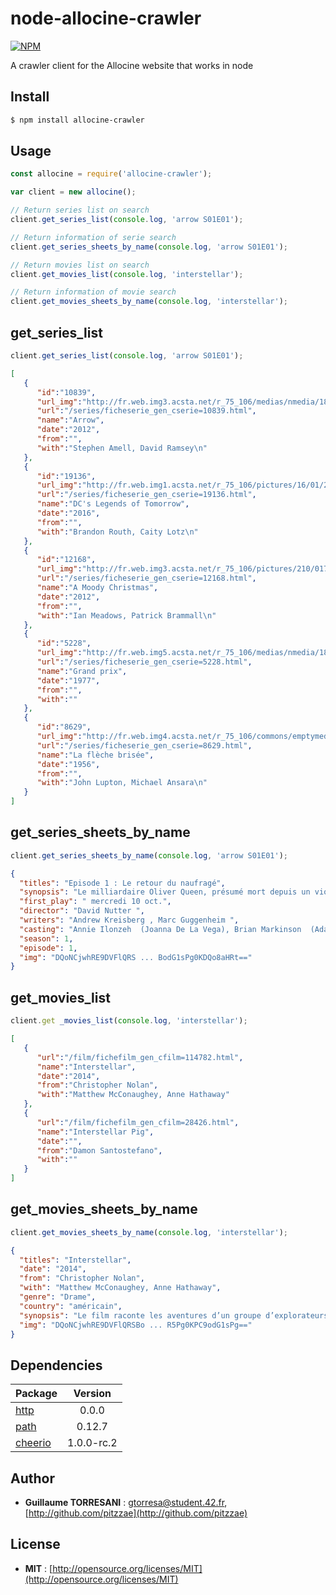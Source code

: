 # node-allocine-crawler

[![NPM](https://nodei.co/npm/allocine-crawler.png)](https://nodei.co/npm/allocine-crawler/)


A crawler client for the Allocine website that works in node

Install
-------

```bash
$ npm install allocine-crawler
```

Usage
-------

```javascript
const allocine = require('allocine-crawler');

var client = new allocine();

// Return series list on search
client.get_series_list(console.log, 'arrow S01E01');

// Return information of serie search
client.get_series_sheets_by_name(console.log, 'arrow S01E01');

// Return movies list on search
client.get_movies_list(console.log, 'interstellar');

// Return information of movie search
client.get_movies_sheets_by_name(console.log, 'interstellar');
```

get\_series\_list
-------

```javascript
client.get_series_list(console.log, 'arrow S01E01');
```
```json
[
   {
      "id":"10839",
      "url_img":"http://fr.web.img3.acsta.net/r_75_106/medias/nmedia/18/90/71/79/20214705.jpg",
      "url":"/series/ficheserie_gen_cserie=10839.html",
      "name":"Arrow",
      "date":"2012",
      "from":"",
      "with":"Stephen Amell, David Ramsey\n"
   },
   {
      "id":"19136",
      "url_img":"http://fr.web.img1.acsta.net/r_75_106/pictures/16/01/28/09/49/549610.jpg",
      "url":"/series/ficheserie_gen_cserie=19136.html",
      "name":"DC's Legends of Tomorrow",
      "date":"2016",
      "from":"",
      "with":"Brandon Routh, Caity Lotz\n"
   },
   {
      "id":"12168",
      "url_img":"http://fr.web.img3.acsta.net/r_75_106/pictures/210/017/21001783_20130426165143363.jpg",
      "url":"/series/ficheserie_gen_cserie=12168.html",
      "name":"A Moody Christmas",
      "date":"2012",
      "from":"",
      "with":"Ian Meadows, Patrick Brammall\n"
   },
   {
      "id":"5228",
      "url_img":"http://fr.web.img5.acsta.net/r_75_106/medias/nmedia/18/69/18/31/18865066.jpg",
      "url":"/series/ficheserie_gen_cserie=5228.html",
      "name":"Grand prix",
      "date":"1977",
      "from":"",
      "with":""
   },
   {
      "id":"8629",
      "url_img":"http://fr.web.img4.acsta.net/r_75_106/commons/emptymedia/Affichette_Recherche.gif",
      "url":"/series/ficheserie_gen_cserie=8629.html",
      "name":"La flèche brisée",
      "date":"1956",
      "from":"",
      "with":"John Lupton, Michael Ansara\n"
   }
]
```

get\_series\_sheets\_by\_name
-------

```javascript
client.get_series_sheets_by_name(console.log, 'arrow S01E01');
```

```json
{
  "titles": "Episode 1 : Le retour du naufragé",
  "synopsis": "Le milliardaire Oliver Queen, présumé mort depuis un violent naufrage survenu cinq ans plus tôt, est retrouvé bien en vie dans une île perdue du Pacifique. De retour à Starling City, il est chaleureusement accueilli par Moira, sa mère dévouée, Thea, sa sœur bien-aimée, et Tommy, son meilleur ami. Même si Oliver s'efforce de cacher l'homme qu'il est devenu, son entourage sent que celui-ci a a été durement éprouvé par cet exil forcé. Repenti de ses erreurs passées, le jeune homme cherche la rédemption. Il tente notamment de se réconcilier avec son ex-petite amie, Laurel Lance. Tout en remettant de l'ordre dans sa vie, Oliver se crée une identité secrète, un Archer qui tente de réparer les torts causés par sa famille, combattre les maux de la société et restaurer l'ordre dans la ville. En journée, Oliver joue le riche héritier insouciant et négligent, amateur de jolies femmes, constamment suivi par son chauffeur-garde du corps, John Diggle, prenant soin de dissimuler sa double vie. Il lui faut prendre garde au père de Laurel, le détective Quentin Lance, qui est déterminé à arrêter le justicier qui agit dans l'ombre dans sa ville...",
  "first_play": " mercredi 10 oct.",
  "director": "David Nutter ",
  "writers": "Andrew Kreisberg , Marc Guggenheim ",
  "casting": "Annie Ilonzeh  (Joanna De La Vega), Brian Markinson  (Adam Hunt), Colin Salmon  (Walter Steele)",
  "season": 1,
  "episode": 1,
  "img": "DQoNCjwhRE9DVFlQRS ... BodG1sPg0KDQo8aHRt=="
}
```

get\_movies\_list
-------

```javascript
client.get _movies_list(console.log, 'interstellar');
```
```json
[
   {
      "url":"/film/fichefilm_gen_cfilm=114782.html",
      "name":"Interstellar",
      "date":"2014",
      "from":"Christopher Nolan",
      "with":"Matthew McConaughey, Anne Hathaway"
   },
   {
      "url":"/film/fichefilm_gen_cfilm=28426.html",
      "name":"Interstellar Pig",
      "date":"",
      "from":"Damon Santostefano",
      "with":""
   }
]
```

get\_movies\_sheets\_by\_name
-------

```javascript
client.get_movies_sheets_by_name(console.log, 'interstellar');
```

```json
{
  "titles": "Interstellar",
  "date": "2014",
  "from": "Christopher Nolan",
  "with": "Matthew McConaughey, Anne Hathaway",
  "genre": "Drame",
  "country": "américain",
  "synopsis": "Le film raconte les aventures d’un groupe d’explorateurs qui utilisent une faille récemment découverte dans l’espace-temps afin de repousser les limites humaines et partir à la conquête des distances astronomiques dans un voyage interstellaire.",
  "img": "DQoNCjwhRE9DVFlQRSBo ... R5Pg0KPC9odG1sPg=="
}
```

Dependencies
-------

Package | Version
--- |:---:
[http](https://www.npmjs.com/package/http) | 0.0.0
[path](https://www.npmjs.com/package/path) | 0.12.7
[cheerio](https://www.npmjs.com/package/cheerio) | 1.0.0-rc.2

Author
-------

 - **Guillaume TORRESANI** : <gtorresa@student.42.fr>, [http://github.com/pitzzae](http://github.com/pitzzae)

License
-------

 - **MIT** : [http://opensource.org/licenses/MIT](http://opensource.org/licenses/MIT)